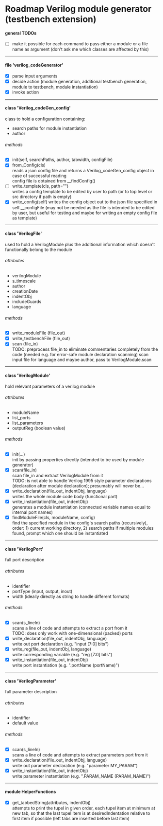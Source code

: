 # Roadmap Verilog module generator (testbench extension)

#### general TODOs
* [ ] make it possible for each command to pass either a module or a file name as argument (don't ask me which classes are affected by this)
 
---

#### file 'verilog_codeGenerator'
* [x] parse input arguments
* [x] decide action (module generation, additional testbench generation, module to testbench, module instantiation)
* [x] invoke action  

---

#### class 'Verilog_codeGen_config'
class to hold a configuration containing:
* search paths for module instantiation
* author  
###### methods
* [x] init(self, searchPaths, author, tabwidth, configFile)
* [x] from_Config(cls)  
  reads a json config file and returns a Verilog_codeGen_config object in case of successful reading  
config file is obtained from \_\_findConfig()
* [ ] write_template(cls, path="")  
writes a config template to be edited by user to path (or to top level or src directory if path is empty)
* [x] write_config(self)
writes the config object out to the json file specified in self.\_\_configFile (may not be needed as the file is intended to be edited by user, but useful for testing and maybe for writing an empty config file as template)

---

#### class 'VerilogFile'
used to hold a VerilogModule plus the additional information which doesn't functionally belong to the module
###### attributes
* verilogModule 
* s_timescale
* author
* creationDate
* indentObj
* includeGuards
* language
###### methods
* [x] write_moduleFile (file_out)
* [x] write_testbenchFile (file_out)
* [x] scan (file_in)  
  TODO: preprocess file_in to eliminate commentaries completely from the code (needed e.g. for error-safe module declaration scanning)
scan input file for language and maybe author, pass to VerilogModule.scan
--- 

#### class 'VerilogModule'  
hold relevant parameters of a verilog module  
###### attributes
* moduleName  
* list_ports
* list_parameters
* outputReg (boolean value)
###### methods
* [x] init(...)  
init by passing properties directly (intended to be used by module generator)
* [x] scan(file_in)  
scan file_in and extract VerilogModule from it  
TODO: is not able to handle Verilog 1995 style parameter declarations (declaration after module declaration); presumably will never be...
* [x] write_declaration(file_out, indentObj, language)  
writes the whole module code body (functional part)
* [x] write_instantiation(file_out, indentObj)  
generates a module instantiation (connected variable names equal to internal port names)
* [x] findModuleFile(cls, moduleName, config)  
  find the specified module in the config's search paths (recursively), order:  1) current working directory, 2) search paths
if multiple modules found, prompt which one should be instantiated  

---

#### class 'VerilogPort'  
full port description  
###### attributes  
* identifier
* portType (input, output, inout)
* width (ideally directly as string to handle different formats)
###### methods
* [x] scan(s_lineIn)  
	scans a line of code and attempts to extract a port from it  
	TODO: does only work with one-dimensional (packed) ports
* [x] write_declaration(file_out, indentObj, language)  
	write out port declaration (e.g. "input	[7:0] bits")
* [x] write_reg(file_out, indentObj, language)  
	write corresponding variable (e.g. "reg [7:0] bits")
* [x] write_instantiation(file_out, indentObj)  
  	write port instantiation (e.g. ".portName	(portName)")
---

#### class 'VerilogParameter'  
full parameter description  
###### attributes  
* identifier
* default value
###### methods
* [x] scan(s_lineIn)  
	scans a line of code and attempts to extract parameters port from it
* [x] write_declaration(file_out, indentObj, language)  
	write out parameter declaration (e.g. "parameter MY_PARAM")
* [x] write_instantiation(file_out, indentObj)  
  	write parameter instantiation (e.g. ".PARAM_NAME (PARAM_NAME)")
---

#### module HelperFunctions
* [x] get_tabbedString(attributes, indentObj)  
	attempts to print the tupel in given order, each tupel item at minimum at new tab, so that the last tupel item is at desiredIndentation relative to first item if possible (left tabs are inserted before last item)
